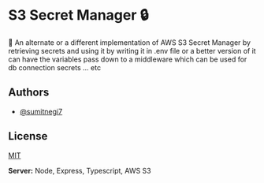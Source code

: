
# S3 Secret Manager 🔒 

🤖 An alternate or a different implementation of AWS S3 Secret Manager by retrieving secrets and using it by writing it in .env file or a better version of it can have the variables pass down to a middleware which can be used for db connection secrets ... etc 


## Authors

- [@sumitnegi7](https://www.github.com/sumitnegi7)


## License

[MIT](https://choosealicense.com/licenses/mit/)


**Server:** Node, Express, Typescript, AWS S3

